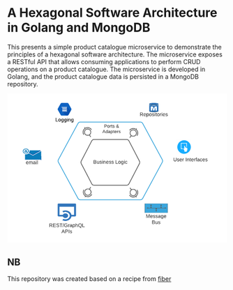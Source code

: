 # A Hexagonal Software Architecture in Golang and MongoDB
This presents a simple product catalogue microservice to demonstrate the principles of a hexagonal software architecture. The microservice exposes a RESTful API that allows consuming applications to perform CRUD operations on a product catalogue. The microservice is developed in Golang, and the product catalogue data is persisted in a MongoDB repository.

![](Hexagonal-Arch.png)


## NB
This repository was created based on a recipe from [fiber](https://github.com/gofiber/recipes/tree/master/hexagonal)